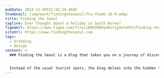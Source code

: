 ```yaml
---
pubDate: 2023-11-09T22:03:24.469Z
thumbnail: /img/work/findingtheseoul/fts-thumb-16-9.webp
title: Finding the Seoul
tagline: Ever thought about a holiday in South Korea?
figmaUrl: https://www.figma.com/file/iB9VVB0UyU6vr1g3wfePot/Finding-the-Seoul?type=design&t=WVt6hIWnWI6r03TA-6
siteUrl: https://www.findingtheseoul.com
tags:
  - branding
  - design
content: >-
  ### Finding the Seoul is a blog that takes you on a journey of discovery through Seoul, South Korea.


  Instead of the usual tourist spots, the blog delves into the hidden treasures and remarkable rarities of the city, exploring both ancient traditions and modern wonders.
---
```

